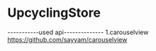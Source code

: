 # UpcyclingStore

-----------used api--------------
1.carouselview
  https://github.com/sayyam/carouselview
